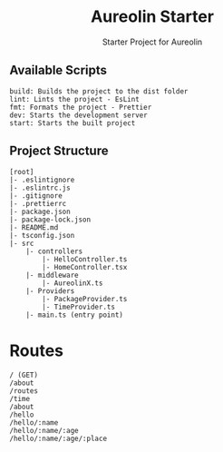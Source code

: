 <div align=center>

# Aureolin Starter
Starter Project for Aureolin

</div>

## Available Scripts
```
build: Builds the project to the dist folder
lint: Lints the project - EsLint
fmt: Formats the project - Prettier
dev: Starts the development server
start: Starts the built project
```

## Project Structure
```
[root]
|- .eslintignore
|- .eslintrc.js
|- .gitignore
|- .prettierrc
|- package.json
|- package-lock.json
|- README.md
|- tsconfig.json
|- src
    |- controllers
        |- HelloController.ts
        |- HomeController.tsx
    |- middleware
        |- AureolinX.ts
    |- Providers
        |- PackageProvider.ts
        |- TimeProvider.ts
    |- main.ts (entry point)

```

# Routes
```
/ (GET)
/about 
/routes
/time
/about
/hello
/hello/:name
/hello/:name/:age
/hello/:name/:age/:place
```

